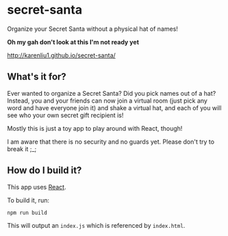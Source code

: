 # secret-santa
Organize your Secret Santa without a physical hat of names!

**Oh my gah don't look at this I'm not ready yet**

http://karenliu1.github.io/secret-santa/

## What's it for?

Ever wanted to organize a Secret Santa? Did you pick names out of a hat? Instead, you and your friends can now join a virtual room (just pick any word and have everyone join it) and shake a virtual hat, and each of you will see who your own secret gift recipient is!

Mostly this is just a toy app to play around with React, though!

I am aware that there is no security and no guards yet. Please don't try to break it ;_;

## How do I build it?

This app uses [React](https://facebook.github.io/react/).

To build it, run:
```
npm run build
```

This will output an `index.js` which is referenced by `index.html`.
